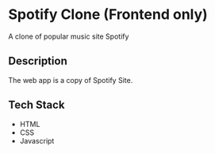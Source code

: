 # Spotify Clone (Frontend only)
A clone of popular music site Spotify

## Description
The web app is a copy of Spotify Site. 
## Tech Stack
- HTML
- CSS
- Javascript

